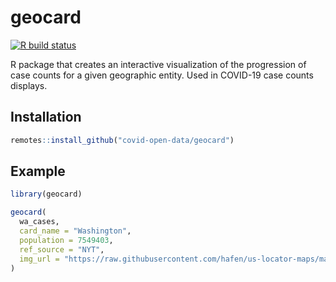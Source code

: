 
# geocard

<!-- badges: start -->
[![R build status](https://github.com/covid-open-data/geocard/workflows/R-CMD-check/badge.svg)](https://github.com/covid-open-data/geocard/actions)
<!-- badges: end -->

R package that creates an interactive visualization of the progression of case counts for a given geographic entity. Used in COVID-19 case counts displays.

## Installation

``` r
remotes::install_github("covid-open-data/geocard")
```

## Example

``` r
library(geocard)

geocard( 
  wa_cases, 
  card_name = "Washington", 
  population = 7549403, 
  ref_source = "NYT", 
  img_url = "https://raw.githubusercontent.com/hafen/us-locator-maps/master/thumbs/admin1/US/53.png" 
)
```
